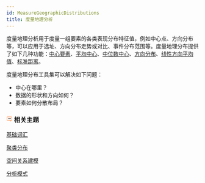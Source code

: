 ```yaml
---
id: MeasureGeographicDistributions
title: 度量地理分析
---
```

度量地理分析用于度量一组要素的各类表现分布特征值，例如中心点、方向分布等，可以应用于选址、方向分布走势或对比、事件分布范围等。度量地理分布提供了如下几种功能：[中心要素](CentralFeaturel)、[平均中心](MeanCenterl)、[中位数中心](MeanCenterResultl)、[方向分布](MeasureDirectionl)、[线性方向平均值](MeasureLinearDirectionall)、[标准距离](MeasureStandardDistancel)。

度量地理分布工具集可以解决如下问题：

  * 中心在哪里？
  * 数据的形状和方向如何？
  * 要素如何分散布局？

### ![](img/seealso.png) 相关主题

 [基础词汇](BasicVocabularyl)

 [聚类分布](Clustersl)

 [空间关系建模](SpatialRelationshipModelingl)

 [分析模式](AnalyzingPatternsl)



